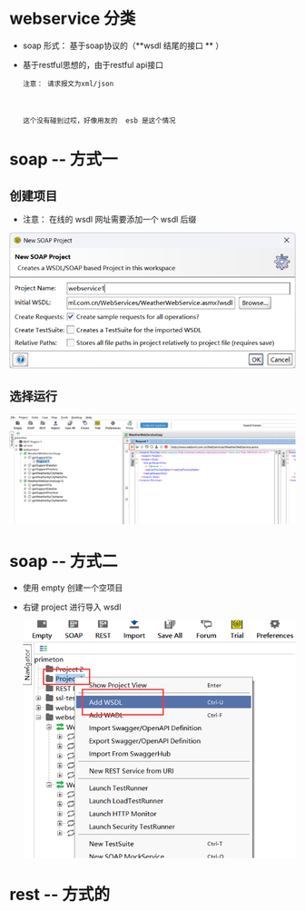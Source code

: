 # webservice 分类

* soap 形式： 基于soap协议的（**wsdl 结尾的接口 ** ）

* 基于restful思想的，由于restful api接口

  ```
  注意： 请求报文为xml/json
  
  
  
  这个没有碰到过哎，好像用友的  esb 是这个情况
  ```



# soap -- 方式一

## 创建项目

* 注意： 在线的 wsdl 网址需要添加一个 wsdl 后缀

![image-20230702174802514](image-20230702174802514.png)

## 选择运行

![image-20230702174923433](image-20230702174923433.png)







# soap -- 方式二

* 使用 empty 创建一个空项目

* 右键 project 进行导入 wsdl

  ![image-20230702175323335](image-20230702175323335.png)

  

# rest -- 方式的







